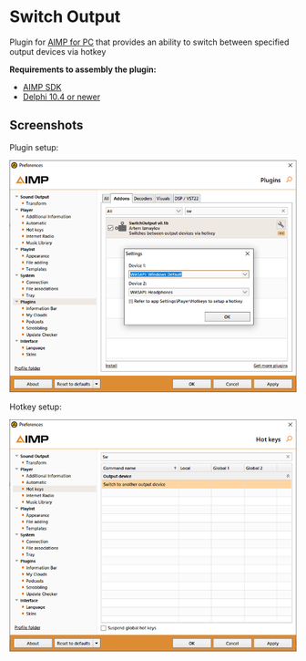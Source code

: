 # Switch Output
Plugin for [AIMP for PC](https://www.aimp.ru/) that provides an ability to switch between specified output devices via hotkey

**Requirements to assembly the plugin:**
+ [AIMP SDK](https://www.aimp.ru/?do=download&os=windows&cat=sdk)
+ [Delphi 10.4 or newer](https://www.embarcadero.com/ru/products/delphi)

## Screenshots

Plugin setup:

![Setup1](/.screenshots/scr00.png)

Hotkey setup:

![Setup2](/.screenshots/scr01.png)